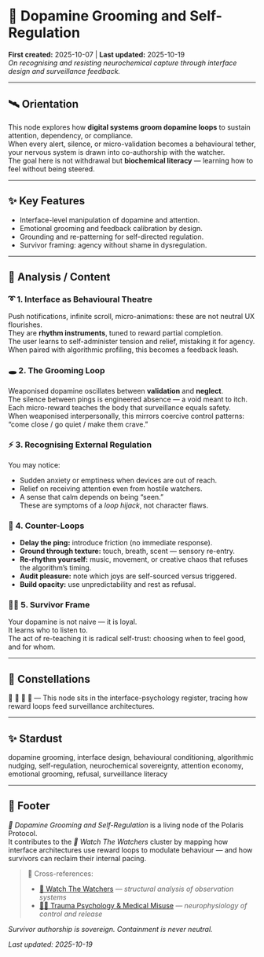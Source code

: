 # 📲 Dopamine Grooming and Self-Regulation  
**First created:** 2025-10-07 | **Last updated:** 2025-10-19  
*On recognising and resisting neurochemical capture through interface design and surveillance feedback.*

---

## 🛰️ Orientation  
This node explores how **digital systems groom dopamine loops** to sustain attention, dependency, or compliance.  
When every alert, silence, or micro-validation becomes a behavioural tether, your nervous system is drawn into co-authorship with the watcher.  
The goal here is not withdrawal but **biochemical literacy** — learning how to feel without being steered.

---

## ✨ Key Features  
- Interface-level manipulation of dopamine and attention.  
- Emotional grooming and feedback calibration by design.  
- Grounding and re-patterning for self-directed regulation.  
- Survivor framing: agency without shame in dysregulation.

---

## 🧬 Analysis / Content  

### ➰ 1. Interface as Behavioural Theatre  
Push notifications, infinite scroll, micro-animations: these are not neutral UX flourishes.  
They are **rhythm instruments**, tuned to reward partial completion.  
The user learns to self-administer tension and relief, mistaking it for agency.  
When paired with algorithmic profiling, this becomes a feedback leash.

### 🕳️ 2. The Grooming Loop  
Weaponised dopamine oscillates between **validation** and **neglect**.  
The silence between pings is engineered absence — a void meant to itch.  
Each micro-reward teaches the body that surveillance equals safety.  
When weaponised interpersonally, this mirrors coercive control patterns: “come close / go quiet / make them crave.”

### ⚡️ 3. Recognising External Regulation  
You may notice:  
- Sudden anxiety or emptiness when devices are out of reach.  
- Relief on receiving attention even from hostile watchers.  
- A sense that calm depends on being “seen.”  
These are symptoms of a *loop hijack*, not character flaws.

### 🌊 4. Counter-Loops  
- **Delay the ping:** introduce friction (no immediate response).  
- **Ground through texture:** touch, breath, scent — sensory re-entry.  
- **Re-rhythm yourself:** music, movement, or creative chaos that refuses the algorithm’s timing.  
- **Audit pleasure:** note which joys are self-sourced versus triggered.  
- **Build opacity:** use unpredictability and rest as refusal.

### 🐦‍🔥 5. Survivor Frame  
Your dopamine is not naive — it is loyal.  
It learns who to listen to.  
The act of re-teaching it is radical self-trust: choosing when to feel good, and for whom.

---

## 🌌 Constellations  
📲 💊 🧿 🧠 — This node sits in the interface-psychology register, tracing how reward loops feed surveillance architectures.

---

## ✨ Stardust  
dopamine grooming, interface design, behavioural conditioning, algorithmic nudging, self-regulation, neurochemical sovereignty, attention economy, emotional grooming, refusal, surveillance literacy

---

## 🏮 Footer  

*📲 Dopamine Grooming and Self-Regulation* is a living node of the Polaris Protocol.  
It contributes to the *🧿 Watch The Watchers* cluster by mapping how interface architectures use reward loops to modulate behaviour — and how survivors can reclaim their internal pacing.  

> 📡 Cross-references:
> 
> - [🧿 Watch The Watchers](./README.md) — *structural analysis of observation systems*  
> - [🐦‍🔥 Trauma Psychology & Medical Misuse](../../🫀_Our_Hearts_Our_Minds/🐦‍🔥_Trauma_Psychology_Medical_Misuse/README.md) — *neurophysiology of control and release*  


*Survivor authorship is sovereign. Containment is never neutral.*  

_Last updated: 2025-10-19_
